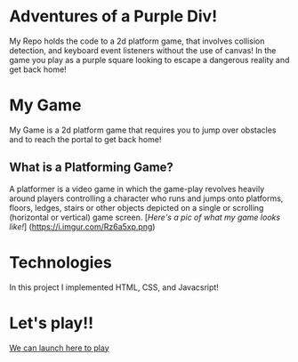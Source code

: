 
# Adventures of a Purple Div!
My Repo holds the code to a 2d platform game, that involves collision detection, and keyboard event listeners without the use of canvas! In the game you play as a purple square looking to escape a dangerous reality and get back home!

# My Game

My Game is a 2d platform game that requires you to jump over obstacles and to reach the portal to get back home!
  ## What is a Platforming Game?
  A platformer is a video game in which the game-play revolves heavily around players controlling a character who runs and jumps onto platforms, floors, ledges, stairs or other objects depicted on a single or scrolling (horizontal or vertical) game screen. 
[_Here's a pic of what my game looks like!_] (https://i.imgur.com/Rz6a5xp.png)




# Technologies
In this project I implemented HTML, CSS, and Javacsript!

# Let's play!!
[We can launch here to play](https://tvilla0000.github.io/Adventures-of-a-Purple-Div/)
